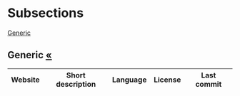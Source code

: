 # Subsections
[Generic](#generic-)


## Generic [«](#subsections)
|Website|Short description|Language|License|Last commit|
|:-:|:-:|:-:|:-:|:-:|
